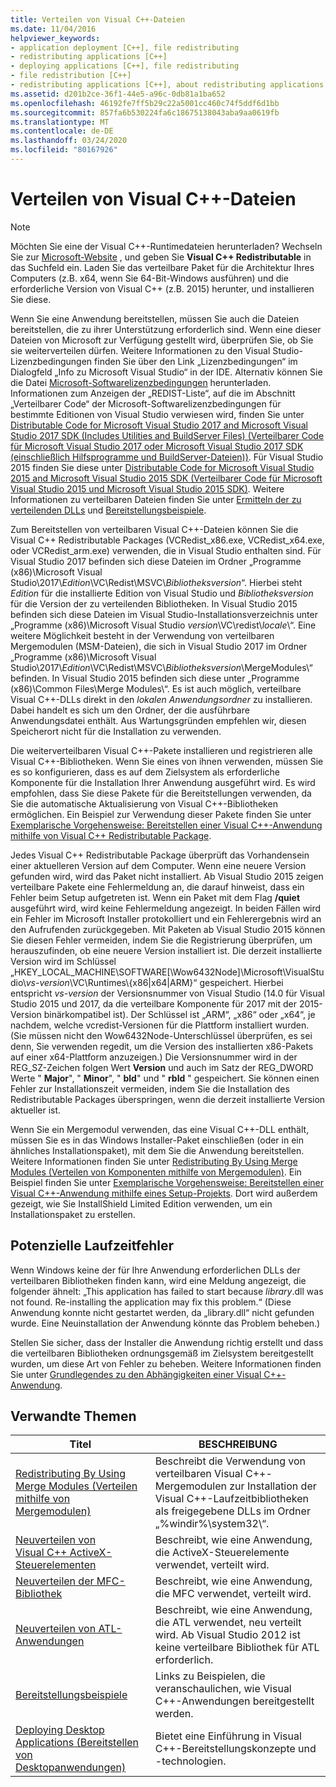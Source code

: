 ```yaml
---
title: Verteilen von Visual C++-Dateien
ms.date: 11/04/2016
helpviewer_keywords:
- application deployment [C++], file redistributing
- redistributing applications [C++]
- deploying applications [C++], file redistributing
- file redistribution [C++]
- redistributing applications [C++], about redistributing applications
ms.assetid: d201b2ce-36f1-44e5-a96c-0db81a1ba652
ms.openlocfilehash: 46192fe7ff5b29c22a5001cc460c74f5ddf6d1bb
ms.sourcegitcommit: 857fa6b530224fa6c18675138043aba9aa0619fb
ms.translationtype: MT
ms.contentlocale: de-DE
ms.lasthandoff: 03/24/2020
ms.locfileid: "80167926"
---
```

# <a name="redistributing-visual-c-files"></a>Verteilen von Visual C++-Dateien

> [!NOTE]
> Möchten Sie eine der Visual C++-Runtimedateien herunterladen? Wechseln Sie zur [Microsoft-Website](https://www.microsoft.com/) , und geben Sie **Visual C++ Redistributable** in das Suchfeld ein. Laden Sie das verteilbare Paket für die Architektur Ihres Computers (z.B. x64, wenn Sie 64-Bit-Windows ausführen) und die erforderliche Version von Visual C++ (z.B. 2015) herunter, und installieren Sie diese.

Wenn Sie eine Anwendung bereitstellen, müssen Sie auch die Dateien bereitstellen, die zu ihrer Unterstützung erforderlich sind. Wenn eine dieser Dateien von Microsoft zur Verfügung gestellt wird, überprüfen Sie, ob Sie sie weiterverteilen dürfen. Weitere Informationen zu den Visual Studio-Lizenzbedingungen finden Sie über den Link „Lizenzbedingungen“ im Dialogfeld „Info zu Microsoft Visual Studio“ in der IDE. Alternativ können Sie die Datei [Microsoft-Softwarelizenzbedingungen](https://visualstudio.microsoft.com/license-terms/mlt687465/) herunterladen. Informationen zum Anzeigen der „REDIST-Liste“, auf die im Abschnitt „Verteilbarer Code“ der Microsoft-Softwarelizenzbedingungen für bestimmte Editionen von Visual Studio verwiesen wird, finden Sie unter [Distributable Code for Microsoft Visual Studio 2017 and Microsoft Visual Studio 2017 SDK (Includes Utilities and BuildServer Files) (Verteilbarer Code für Microsoft Visual Studio 2017 oder Microsoft Visual Studio 2017 SDK (einschließlich Hilfsprogramme und BuildServer-Dateien))](/visualstudio/productinfo/2017-redistribution-vs). Für Visual Studio 2015 finden Sie diese unter [Distributable Code for Microsoft Visual Studio 2015 and Microsoft Visual Studio 2015 SDK (Verteilbarer Code für Microsoft Visual Studio 2015 und Microsoft Visual Studio 2015 SDK)](/visualstudio/productinfo/2015-redistribution-vs). Weitere Informationen zu verteilbaren Dateien finden Sie unter [Ermitteln der zu verteilenden DLLs](determining-which-dlls-to-redistribute.md) und [Bereitstellungsbeispiele](deployment-examples.md).

Zum Bereitstellen von verteilbaren Visual C++-Dateien können Sie die Visual C++ Redistributable Packages (VCRedist\_x86.exe, VCRedist\_x64.exe, oder VCRedist\_arm.exe) verwenden, die in Visual Studio enthalten sind. Für Visual Studio 2017 befinden sich diese Dateien im Ordner „Programme (x86)\\Microsoft Visual Studio\\2017\\_Edition_\\VC\\Redist\\MSVC\\_Bibliotheksversion_“. Hierbei steht _Edition_ für die installierte Edition von Visual Studio und _Bibliotheksversion_ für die Version der zu verteilenden Bibliotheken. In Visual Studio 2015 befinden sich diese Dateien im Visual Studio-Installationsverzeichnis unter „Programme (x86)\Microsoft Visual Studio *version*\VC\redist\\*locale*\\“. Eine weitere Möglichkeit besteht in der Verwendung von verteilbaren Mergemodulen (MSM-Dateien), die sich in Visual Studio 2017 im Ordner „Programme (x86)\\Microsoft Visual Studio\\2017\\_Edition_\\VC\\Redist\\MSVC\\_Bibliotheksversion_\\MergeModules\\“ befinden. In Visual Studio 2015 befinden sich diese unter „Programme (x86)\Common Files\Merge Modules\\“. Es ist auch möglich, verteilbare Visual C++-DLLs direkt in den *lokalen Anwendungsordner* zu installieren. Dabei handelt es sich um den Ordner, der die ausführbare Anwendungsdatei enthält. Aus Wartungsgründen empfehlen wir, diesen Speicherort nicht für die Installation zu verwenden.

Die weiterverteilbaren Visual C++-Pakete installieren und registrieren alle Visual C++-Bibliotheken. Wenn Sie eines von ihnen verwenden, müssen Sie es so konfigurieren, dass es auf dem Zielsystem als erforderliche Komponente für die Installation Ihrer Anwendung ausgeführt wird. Es wird empfohlen, dass Sie diese Pakete für die Bereitstellungen verwenden, da Sie die automatische Aktualisierung von Visual C++-Bibliotheken ermöglichen. Ein Beispiel zur Verwendung dieser Pakete finden Sie unter [Exemplarische Vorgehensweise: Bereitstellen einer Visual C++-Anwendung mithilfe von Visual C++ Redistributable Package](deploying-visual-cpp-application-by-using-the-vcpp-redistributable-package.md).

Jedes Visual C++ Redistributable Package überprüft das Vorhandensein einer aktuelleren Version auf dem Computer. Wenn eine neuere Version gefunden wird, wird das Paket nicht installiert. Ab Visual Studio 2015 zeigen verteilbare Pakete eine Fehlermeldung an, die darauf hinweist, dass ein Fehler beim Setup aufgetreten ist. Wenn ein Paket mit dem Flag **/quiet** ausgeführt wird, wird keine Fehlermeldung angezeigt. In beiden Fällen wird ein Fehler im Microsoft Installer protokolliert und ein Fehlerergebnis wird an den Aufrufenden zurückgegeben. Mit Paketen ab Visual Studio 2015 können Sie diesen Fehler vermeiden, indem Sie die Registrierung überprüfen, um herauszufinden, ob eine neuere Version installiert ist. Die derzeit installierte Version wird im Schlüssel „HKEY_LOCAL_MACHINE\SOFTWARE[\Wow6432Node]\Microsoft\VisualStudio\\_vs-version_\VC\Runtimes\\{x86|x64|ARM}“ gespeichert. Hierbei entspricht _vs-version_ der Versionsnummer von Visual Studio (14.0 für Visual Studio 2015 und 2017, da die verteilbare Komponente für 2017 mit der 2015-Version binärkompatibel ist). Der Schlüssel ist „ARM“, „x86“ oder „x64“, je nachdem, welche vcredist-Versionen für die Plattform installiert wurden. (Sie müssen nicht den Wow6432Node-Unterschlüssel überprüfen, es sei denn, Sie verwenden regedit, um die Version des installierten x86-Pakets auf einer x64-Plattform anzuzeigen.) Die Versionsnummer wird in der REG_SZ-Zeichen folgen Wert **Version** und auch im Satz der REG_DWORD Werte " **Major**", " **Minor**", " **bld**" und " **rbld** " gespeichert. Sie können einen Fehler zur Installationszeit vermeiden, indem Sie die Installation des Redistributable Packages überspringen, wenn die derzeit installierte Version aktueller ist.

Wenn Sie ein Mergemodul verwenden, das eine Visual C++-DLL enthält, müssen Sie es in das Windows Installer-Paket einschließen (oder in ein ähnliches Installationspaket), mit dem Sie die Anwendung bereitstellen. Weitere Informationen finden Sie unter [Redistributing By Using Merge Modules (Verteilen von Komponenten mithilfe von Mergemodulen)](redistributing-components-by-using-merge-modules.md). Ein Beispiel finden Sie unter [Exemplarische Vorgehensweise: Bereitstellen einer Visual C++-Anwendung mithilfe eines Setup-Projekts](walkthrough-deploying-a-visual-cpp-application-by-using-a-setup-project.md). Dort wird außerdem gezeigt, wie Sie InstallShield Limited Edition verwenden, um ein Installationspaket zu erstellen.

## <a name="potential-run-time-errors"></a>Potenzielle Laufzeitfehler

Wenn Windows keine der für Ihre Anwendung erforderlichen DLLs der verteilbaren Bibliotheken finden kann, wird eine Meldung angezeigt, die folgender ähnelt: „This application has failed to start because *library*.dll was not found. Re-installing the application may fix this problem.“ (Diese Anwendung konnte nicht gestartet werden, da „library.dll“ nicht gefunden wurde. Eine Neuinstallation der Anwendung könnte das Problem beheben.)

Stellen Sie sicher, dass der Installer die Anwendung richtig erstellt und dass die verteilbaren Bibliotheken ordnungsgemäß im Zielsystem bereitgestellt wurden, um diese Art von Fehler zu beheben. Weitere Informationen finden Sie unter [Grundlegendes zu den Abhängigkeiten einer Visual C++-Anwendung](understanding-the-dependencies-of-a-visual-cpp-application.md).

## <a name="related-topics"></a>Verwandte Themen

|Titel|BESCHREIBUNG|
|-----------|-----------------|
|[Redistributing By Using Merge Modules (Verteilen mithilfe von Mergemodulen)](redistributing-components-by-using-merge-modules.md)|Beschreibt die Verwendung von verteilbaren Visual C++-Mergemodulen zur Installation der Visual C++-Laufzeitbibliotheken als freigegebene DLLs im Ordner „%windir%\system32\“.|
|[Neuverteilen von Visual C++ ActiveX-Steuerelementen](redistributing-visual-cpp-activex-controls.md)|Beschreibt, wie eine Anwendung, die ActiveX-Steuerelemente verwendet, verteilt wird.|
|[Neuverteilen der MFC-Bibliothek](redistributing-the-mfc-library.md)|Beschreibt, wie eine Anwendung, die MFC verwendet, verteilt wird.|
|[Neuverteilen von ATL-Anwendungen](redistributing-an-atl-application.md)|Beschreibt, wie eine Anwendung, die ATL verwendet, neu verteilt wird. Ab Visual Studio 2012 ist keine verteilbare Bibliothek für ATL erforderlich.|
|[Bereitstellungsbeispiele](deployment-examples.md)|Links zu Beispielen, die veranschaulichen, wie Visual C++-Anwendungen bereitgestellt werden.|
|[Deploying Desktop Applications (Bereitstellen von Desktopanwendungen)](deploying-native-desktop-applications-visual-cpp.md)|Bietet eine Einführung in Visual C++-Bereitstellungskonzepte und -technologien.|
